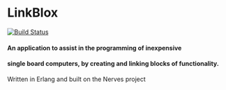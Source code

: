 # LinkBlox

[![Build Status](https://travis-ci.org/mdsebald/LinkBlox.png?branch=master)](https://travis-ci.org/mdsebald/LinkBlox)

#### An application to assist in the programming of inexpensive 
#### single board computers, by creating and linking blocks of functionality.

Written in Erlang and built on the Nerves project



 
